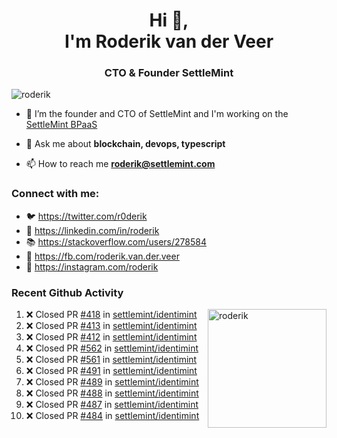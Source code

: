<h1 align="center">Hi 👋,<br/> I'm Roderik van der Veer</h1>
<h3 align="center">CTO & Founder SettleMint</h3>

<p align="left"> <img src="https://komarev.com/ghpvc/?username=roderik" alt="roderik" /> </p>

- 🔭 I’m the founder and CTO of SettleMint and I'm working on the [SettleMint BPaaS](https://settlemint.com)

- 💬 Ask me about **blockchain, devops, typescript**

- 📫 How to reach me **roderik@settlemint.com**



### Connect with me:

- 🐦 https://twitter.com/r0derik
- 🏢 https://linkedin.com/in/roderik
- 📚 https://stackoverflow.com/users/278584
- 🙊 https://fb.com/roderik.van.der.veer
- 📸 https://instagram.com/roderik

### Recent Github Activity
<img src="https://github-readme-stats.vercel.app/api?username=roderik&show_icons=true&count_private=true" alt="roderik" align="right" height="190" />

<!--START_SECTION:activity-->
1. ❌ Closed PR [#418](https://github.com/settlemint/identimint/pull/418) in [settlemint/identimint](https://github.com/settlemint/identimint)
2. ❌ Closed PR [#413](https://github.com/settlemint/identimint/pull/413) in [settlemint/identimint](https://github.com/settlemint/identimint)
3. ❌ Closed PR [#412](https://github.com/settlemint/identimint/pull/412) in [settlemint/identimint](https://github.com/settlemint/identimint)
4. ❌ Closed PR [#562](https://github.com/settlemint/identimint/pull/562) in [settlemint/identimint](https://github.com/settlemint/identimint)
5. ❌ Closed PR [#561](https://github.com/settlemint/identimint/pull/561) in [settlemint/identimint](https://github.com/settlemint/identimint)
6. ❌ Closed PR [#491](https://github.com/settlemint/identimint/pull/491) in [settlemint/identimint](https://github.com/settlemint/identimint)
7. ❌ Closed PR [#489](https://github.com/settlemint/identimint/pull/489) in [settlemint/identimint](https://github.com/settlemint/identimint)
8. ❌ Closed PR [#488](https://github.com/settlemint/identimint/pull/488) in [settlemint/identimint](https://github.com/settlemint/identimint)
9. ❌ Closed PR [#487](https://github.com/settlemint/identimint/pull/487) in [settlemint/identimint](https://github.com/settlemint/identimint)
10. ❌ Closed PR [#484](https://github.com/settlemint/identimint/pull/484) in [settlemint/identimint](https://github.com/settlemint/identimint)
<!--END_SECTION:activity-->
